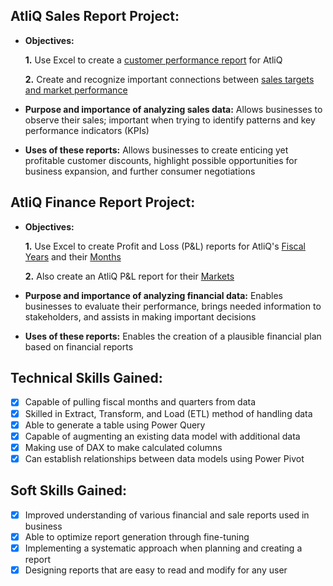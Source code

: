 ## AtliQ Sales Report Project:


- **Objectives:** 

    **1.** Use Excel to create a [customer performance report](https://github.com/Zach339-0/Excel-Sales-Analytics/blob/main/AtliQ%20Customer%20Performance%20.pdf) for AtliQ
  
    **2.** Create and recognize important connections between [sales targets and market performance](https://github.com/Zach339-0/Excel-Sales-Analytics/blob/main/AtliQ%20Market%20Performance.pdf)

 - **Purpose and importance of analyzing sales data:** Allows businesses to observe their sales; important when trying to identify patterns and key performance indicators (KPIs)

 - **Uses of these reports:** Allows businesses to create enticing yet profitable customer discounts, highlight possible opportunities for business expansion, and further consumer negotiations



## AtliQ Finance Report Project:


  - **Objectives:**

    **1.** Use Excel to create Profit and Loss (P&L) reports for AtliQ's [Fiscal Years](https://github.com/Zach339-0/Excel-Sales-Analytics/blob/main/AtliQ%20P%5E0L%20for%20Fiscal%20Year.pdf) and their [Months](https://github.com/Zach339-0/Excel-Sales-Analytics/blob/main/Atliq%20P%5E0L%20for%20Months.pdf)

    **2.** Also create an AtliQ P&L report for their [Markets](https://github.com/Zach339-0/Excel-Sales-Analytics/blob/main/AtliQ%20P%5E0L%20for%20Markets.pdf)

 - **Purpose and importance of analyzing financial data:** Enables businesses to evaluate their performance, brings needed information to stakeholders, and assists in making important decisions

 - **Uses of these reports:** Enables the creation of a plausible financial plan based on financial reports



## Technical Skills Gained:
- [x] Capable of pulling fiscal months and quarters from data
- [x] Skilled in Extract, Transform, and Load (ETL) method of handling data
- [x] Able to generate a table using Power Query
- [x] Capable of augmenting an existing data model with additional data
- [x] Making use of DAX to make calculated columns
- [x] Can establish relationships between data models using Power Pivot

## Soft Skills Gained:
- [x] Improved understanding of various financial and sale reports used in business
- [x] Able to optimize report generation through fine-tuning
- [x] Implementing a systematic approach when planning and creating a report
- [x] Designing reports that are easy to read and modify for any user
